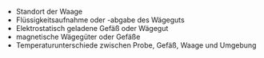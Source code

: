 - Standort der Waage
- Flüssigkeitsaufnahme oder -abgabe des Wägeguts
- Elektrostatisch geladene Gefäß oder Wägegut
- magnetische Wägegüter oder Gefäße
- Temperaturunterschiede zwischen Probe, Gefäß, Waage und Umgebung 
